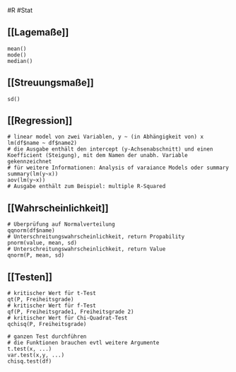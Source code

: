 #R #Stat 

## [[Lagemaße]]

```
mean()
mode()
median()
```

## [[Streuungsmaße]]

```
sd()
```

## [[Regression]]

```
# linear model von zwei Variablen, y ~ (in Abhängigkeit von) x
lm(df$name ~ df$name2)
# die Ausgabe enthält den intercept (y-Achsenabschnitt) und einen Koefficient (Steigung), mit dem Namen der unabh. Variable gekennzeichnet
# für weitere Informationen: Analysis of varaiance Models oder summary
summary(lm(y~x))
aov(lm(y~x))
# Ausgabe enthält zum Beispiel: multiple R-Squared
```

## [[Wahrscheinlichkeit]]

```
# Überprüfung auf Normalverteilung
qqnorm(df$name)
# Unterschreitungswahrscheinlichkeit, return Propability
pnorm(value, mean, sd)
# Unterschreitungswahrscheinlichkeit, return Value
qnorm(P, mean, sd)
```

## [[Testen]]

```
# kritischer Wert für t-Test
qt(P, Freiheitsgrade)
# kritischer Wert für f-Test
qf(P, Freiheitsgrade1, Freiheitsgrade 2)
# kritischer Wert für Chi-Quadrat-Test
qchisq(P, Freiheitsgrade)
```

```
# ganzen Test durchführen
# die Funktionen brauchen evtl weitere Argumente
t.test(x, ...)
var.test(x,y, ...)
chisq.test(df)
```